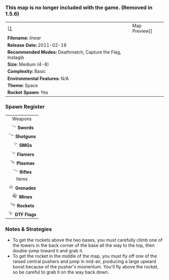 ### This map is no longer included with the game. (Removed in 1.5.6)

|                                                               |                                        |
|---------------------------------------------------------------|----------------------------------------|
| \[[1](File:linear.png%7Cthumb%7Ccenter)|Map Preview\]\]       | **Author: Mike "*mikeplus64*" Ledger** |
| **Filename:** *linear*                                        |
| **Release Date:** 2011-02-19                                  |
| **Recommended Modes:** Deathmatch, Capture the Flag, Instagib |
| **Size:** Medium (4-8)                                        |
| **Complexity:** Basic                                         |
| **Environmental Features:** N/A                               |
| **Theme:** Space                                              |
| **Rocket Spawn:** Yes                                         |

### Spawn Register

|                                                                                             |
|:-------------------------------------------------------------------------------------------:|
|                                           Weapons                                           |
|     <img src="Sword.png" title="fig:Sword.png" alt="Sword.png" width="20" /> **Swords**     |
| <img src="Shotgun.png" title="fig:Shotgun.png" alt="Shotgun.png" width="20" /> **Shotguns** |
|         <img src="Smg.png" title="fig:Smg.png" alt="Smg.png" width="20" /> **SMGs**         |
|   <img src="Flamer.png" title="fig:Flamer.png" alt="Flamer.png" width="20" /> **Flamers**   |
|   <img src="Plasma.png" title="fig:Plasma.png" alt="Plasma.png" width="20" /> **Plasmas**   |
|     <img src="Rifle.png" title="fig:Rifle.png" alt="Rifle.png" width="20" /> **Rifles**     |
|                                            Items                                            |
| <img src="Grenade.png" title="fig:Grenade.png" alt="Grenade.png" width="20" /> **Grenades** |
|       <img src="Mine.png" title="fig:Mine.png" alt="Mine.png" width="20" /> **Mines**       |
|   <img src="Rocket.png" title="fig:Rocket.png" alt="Rocket.png" width="20" /> **Rockets**   |
|     <img src="Flag.png" title="fig:Flag.png" alt="Flag.png" width="20" /> **DTF Flags**     |

### Notes & Strategies

-   To get the rockets above the two bases, you must carefully climb one of the towers in the back corner of the base all the way to the top, then double-jump toward it and grab it.
-   To get the rocket in the middle of the map, you must fly off one of the raised central pushers and jump in mid-air, producing a large upward boost because of the pusher's momentum. You'll fly above the rocket, so be careful to grab it on the way back down.

